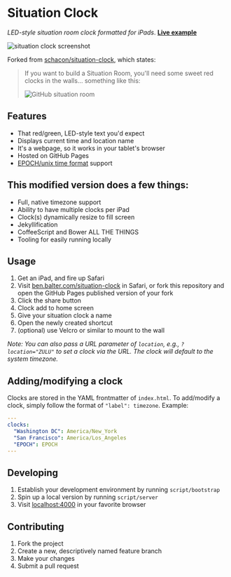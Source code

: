 # Situation Clock

*LED-style situation room clock formatted for iPads*. **[Live example](http://ben.balter.com/situation-clock/)**

![situation clock screenshot](https://f.cloud.github.com/assets/282759/1809236/fd9213c8-6dc3-11e3-91f8-18274972e53c.png)

Forked from [schacon/situation-clock](https://github.com/schacon/situation-clock), which states:

> If you want to build a Situation Room, you'll need some sweet red clocks in the walls... something like this:
>
> ![GitHub situation room](https://f.cloud.github.com/assets/70/1504950/e0d8ca26-48c8-11e3-874f-5e0bbad613ed.jpg)

## Features

* That red/green, LED-style text you'd expect
* Displays current time and location name
* It's a webpage, so it works in your tablet's browser
* Hosted on GitHub Pages
* [EPOCH/unix time format](http://en.wikipedia.org/wiki/Unix_time) support

## This modified version does a few things:

* Full, native timezone support
* Ability to have multiple clocks per iPad
* Clock(s) dynamically resize to fill screen
* Jekyllification
* CoffeeScript and Bower ALL THE THINGS
* Tooling for easily running locally

## Usage

1. Get an iPad, and fire up Safari
2. Visit [ben.balter.com/situation-clock](http://ben.balter.com/situation-clock) in Safari, or fork this repository and open the GitHub Pages published version of your fork
3. Click the share button
4. Clock add to home screen
5. Give your situation clock a name
6. Open the newly created shortcut
7. (optional) use Velcro or similar to mount to the wall

*Note: You can also pass a URL parameter of `location`, e.g., `?location="ZULU"` to set a clock via the URL. The clock will default to the system timezone.*

## Adding/modifying a clock

Clocks are stored in the YAML frontmatter of `index.html`. To add/modify a clock, simply follow the format of `"label": timezone`. Example:

```yaml
---
clocks:
  "Washington DC": America/New_York
  "San Francisco": America/Los_Angeles
  "EPOCH": EPOCH
---
```

## Developing

1. Establish your development environment by running `script/bootstrap`
2. Spin up a local version by running `script/server`
3. Visit [localhost:4000](http://localhost:4000) in your favorite browser

## Contributing

1. Fork the project
2. Create a new, descriptively named feature branch
3. Make your changes
4. Submit a pull request
